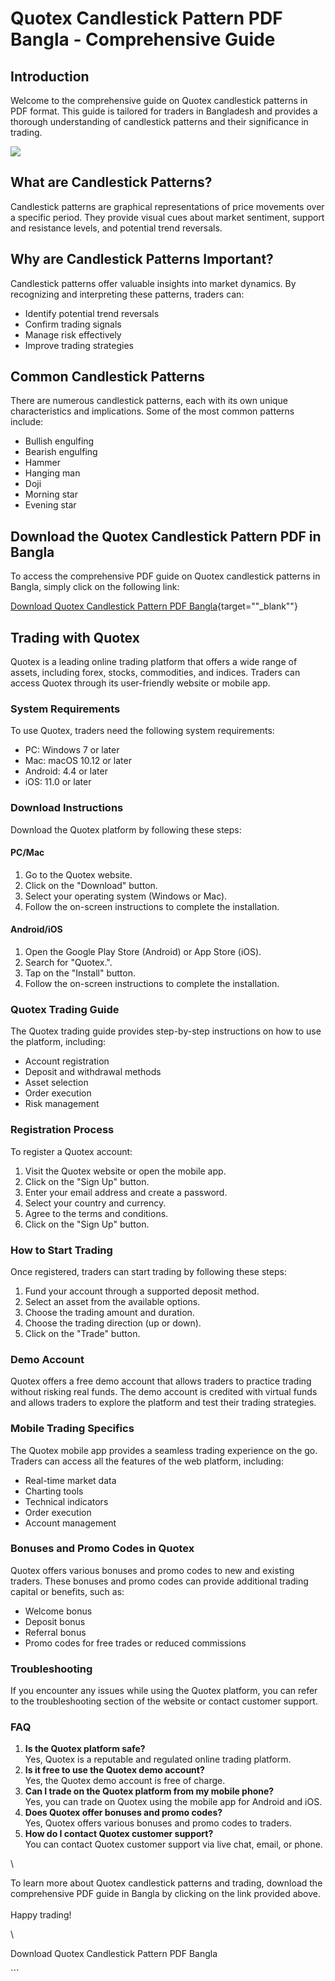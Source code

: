 # Quotex Candlestick Pattern PDF Bangla - Comprehensive Guide

## Introduction

Welcome to the comprehensive guide on Quotex candlestick patterns in PDF
format. This guide is tailored for traders in Bangladesh and provides a
thorough understanding of candlestick patterns and their significance in
trading.

[![](https://static.quotex.io/files/4_en/300_250.jpg)](https://traff.sbs/brokerqxlid)

## What are Candlestick Patterns?

Candlestick patterns are graphical representations of price movements
over a specific period. They provide visual cues about market sentiment,
support and resistance levels, and potential trend reversals.

## Why are Candlestick Patterns Important?

Candlestick patterns offer valuable insights into market dynamics. By
recognizing and interpreting these patterns, traders can:

-   Identify potential trend reversals
-   Confirm trading signals
-   Manage risk effectively
-   Improve trading strategies

## Common Candlestick Patterns

There are numerous candlestick patterns, each with its own unique
characteristics and implications. Some of the most common patterns
include:

-   Bullish engulfing
-   Bearish engulfing
-   Hammer
-   Hanging man
-   Doji
-   Morning star
-   Evening star

## Download the Quotex Candlestick Pattern PDF in Bangla

To access the comprehensive PDF guide on Quotex candlestick patterns in
Bangla, simply click on the following link:

[Download Quotex Candlestick Pattern PDF
Bangla](\%22https://traff.sbs/brokerqxlid\%22){target=""_blank""}

## Trading with Quotex

Quotex is a leading online trading platform that offers a wide range of
assets, including forex, stocks, commodities, and indices. Traders can
access Quotex through its user-friendly website or mobile app.

### System Requirements

To use Quotex, traders need the following system requirements:

-   PC: Windows 7 or later
-   Mac: macOS 10.12 or later
-   Android: 4.4 or later
-   iOS: 11.0 or later

### Download Instructions

Download the Quotex platform by following these steps:

#### PC/Mac

1.  Go to the Quotex website.
2.  Click on the "Download" button.
3.  Select your operating system (Windows or Mac).
4.  Follow the on-screen instructions to complete the installation.

#### Android/iOS

1.  Open the Google Play Store (Android) or App Store (iOS).
2.  Search for "Quotex.".
3.  Tap on the "Install" button.
4.  Follow the on-screen instructions to complete the installation.

### Quotex Trading Guide

The Quotex trading guide provides step-by-step instructions on how to
use the platform, including:

-   Account registration
-   Deposit and withdrawal methods
-   Asset selection
-   Order execution
-   Risk management

### Registration Process

To register a Quotex account:

1.  Visit the Quotex website or open the mobile app.
2.  Click on the "Sign Up" button.
3.  Enter your email address and create a password.
4.  Select your country and currency.
5.  Agree to the terms and conditions.
6.  Click on the "Sign Up" button.

### How to Start Trading

Once registered, traders can start trading by following these steps:

1.  Fund your account through a supported deposit method.
2.  Select an asset from the available options.
3.  Choose the trading amount and duration.
4.  Choose the trading direction (up or down).
5.  Click on the "Trade" button.

### Demo Account

Quotex offers a free demo account that allows traders to practice
trading without risking real funds. The demo account is credited with
virtual funds and allows traders to explore the platform and test their
trading strategies.

### Mobile Trading Specifics

The Quotex mobile app provides a seamless trading experience on the go.
Traders can access all the features of the web platform, including:

-   Real-time market data
-   Charting tools
-   Technical indicators
-   Order execution
-   Account management

### Bonuses and Promo Codes in Quotex

Quotex offers various bonuses and promo codes to new and existing
traders. These bonuses and promo codes can provide additional trading
capital or benefits, such as:

-   Welcome bonus
-   Deposit bonus
-   Referral bonus
-   Promo codes for free trades or reduced commissions

### Troubleshooting

If you encounter any issues while using the Quotex platform, you can
refer to the troubleshooting section of the website or contact customer
support.

### FAQ

1.  **Is the Quotex platform safe?**\
    Yes, Quotex is a reputable and regulated online trading platform.
2.  **Is it free to use the Quotex demo account?**\
    Yes, the Quotex demo account is free of charge.
3.  **Can I trade on the Quotex platform from my mobile phone?**\
    Yes, you can trade on Quotex using the mobile app for Android and
    iOS.
4.  **Does Quotex offer bonuses and promo codes?**\
    Yes, Quotex offers various bonuses and promo codes to traders.
5.  **How do I contact Quotex customer support?**\
    You can contact Quotex customer support via live chat, email, or
    phone.

\

To learn more about Quotex candlestick patterns and trading, download
the comprehensive PDF guide in Bangla by clicking on the link provided
above.\
\
Happy trading!

\

Download Quotex Candlestick Pattern PDF Bangla

\`\`\`

